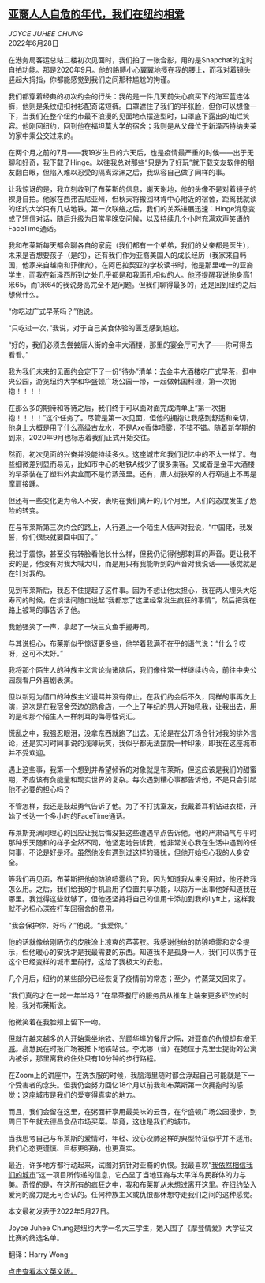 <!--1656392822000-->
[亚裔人人自危的年代，我们在纽约相爱](https://cn.nytimes.com/style/20220628/modern-love-may-we-please-date-without-asian-hate/)
------

<address>JOYCE JUHEE CHUNG</address><time pudate="2022-06-28 12:42:01" datetime="2022-06-28 12:42:01">2022年6月28日</time><section><p>在港务局客运总站二楼初次见面时，我们拍了一张合影，用的是Snapchat的定时自拍功能。那是2020年9月。他的胳膊小心翼翼地揽在我的腰上，而我对着镜头竖起大拇指，你都能感觉到我们之间那种尴尬的拘谨。</p><p>我们都穿着经典的初次约会的行头：我的是一件几天前失心疯买下的海军蓝连体裤，他则是条纹纽扣衬衫配奇诺短裤。口罩遮住了我们的半张脸，但你可以想像一下，当我们在整个纽约市最不浪漫的见面地点摆造型时，口罩底下露出的灿烂笑容。他刚回纽约，回到他在福坦莫大学的宿舍；我则是从父母位于新泽西特纳夫莱的家中乘公交过来的。</p><p>在两个月之前的7月——我19岁生日的六天后，也是疫情最严重的时候——出于无聊和好奇，我下载了Hinge。以往我总对那些“只是为了好玩”就下载交友软件的朋友翻白眼，但陷入难以忍受的隔离深渊之后，我纵容自己做了同样的事。</p><p>让我惊讶的是，我立刻收到了布莱斯的信息，谢天谢地，他的头像不是对着镜子的裸身自拍。他家在西弗吉尼亚州，但秋天将搬回林肯中心附近的宿舍，距离我就读的纽约大学只有几站地铁。第一次联络之后，我们的关系进展迅速：Hinge消息变成了短信对话，随后升级为日常早晚安问候，以及持续几个小时充满欢声笑语的FaceTime通话。</p><p>我和布莱斯每天都会聊各自的家庭（我们都有一个弟弟，我们的父亲都是医生），未来是否想要孩子（是的），还有我们作为亚裔美国人的成长经历（我家来自韩国，他家来自越南和菲律宾）。在阿巴拉契亚的学校读书时，他是那里唯一的亚裔学生，而我在新泽西所到之处几乎都是和我面孔相似的人。他还提醒我说他身高1米65，而1米64的我说身高完全不是问题。但我们聊得最多的，还是回到纽约之后想做什么。<br></p><p>“你吃过广式早茶吗？”他说。</p><p>“只吃过一次，”我说，对于自己美食体验的匮乏感到尴尬。</p><p>“好的，我们必须去尝尝唐人街的金丰大酒楼，那里的宴会厅可大了——你可得去看看。”</p><p>我为我们未来的见面约会定下了一份“待办”清单：去金丰大酒楼吃广式早茶，逛中央公园，游览纽约大学和华盛顿广场公园一带，一起做韩国料理，第一次拥抱！！！！</p><p>在那么多的期待和等待之后，我们终于可以面对面完成清单上“第一次拥抱！！！！”这个任务了。尽管是第一次见面，但他的拥抱让我感到舒适和亲切，他身上大概是用了什么高级古龙水，不是Axe香体喷雾，不错不错。随着新学期的到来，2020年9月也标志着我们正式开始交往。</p><p>然而，初次见面的兴奋并没能持续多久。这座城市和我们记忆中的不太一样了。有些细微差别显而易见，比如市中心的地铁A线少了很多乘客。又或者是金丰大酒楼的早茶装在了塑料外卖盒而不是竹蒸笼里。还有，唐人街狭窄的人行窄道上不再是摩肩接踵。</p><p>但还有一些变化更为令人不安，表明在我们离开的几个月里，人们的态度发生了危险的转变。</p><p>在与布莱斯第三次约会的路上，人行道上一个陌生人低声对我说，“中国佬，我发誓，你们很快就要回中国了。”</p><p>我过于震惊，甚至没有转脸看他长什么样，但我仍记得他那刺耳的声音。更让我不安的是，他没有对我大喊大叫，而是用只有我能听到的声音对我说话——感觉就是在针对我的。</p><p>见到布莱斯后，我忍不住提起了这件事。因为不想让他太担心，我在两人埋头大吃寿司的时候，在谈话间随口说起“我都忘了这里经常发生疯狂的事情”，然后把我在路上被骂的事告诉了他。</p><p>我勉强笑了一声，拿起了一块三文鱼手握寿司。</p><p>与其说担心，布莱斯似乎惊讶更多些，他学着我满不在乎的语气说：“什么？哎呀，这可不太好。”</p><p>我将那个陌生人的种族主义言论抛诸脑后，我们像往常一样继续约会，前往中央公园观看户外喜剧表演。</p><p>但以新冠为借口的种族主义谩骂并没有停止。在我们约会后不久，同样的事再次上演，这次是在我宿舍旁边的熟食店，一个上了年纪的男人开始吼我，让我出去，用的是和那个陌生人一样刺耳的侮辱性词汇。</p><p>慌乱之中，我强忍眼泪，没拿东西就跑了出去。无论是在公开场合针对我的排外言论，还是实习时同事说的浅薄玩笑，我似乎都无法摆脱一种印象，即我在这座城市并不受欢迎。</p><p>遇上这些事，我第一个想到并希望倾诉的对象就是布莱斯，但这应该是我们的甜蜜期，不应该有负能量和现实世界的复杂。每次遇到糟心事都告诉他，不是只会引起他不必要的担心吗？</p><p>不管怎样，我还是鼓起勇气告诉了他。为了不打扰室友，我戴着耳机钻进衣柜，开始了长达一个多小时的FaceTime通话。</p><p>布莱斯充满同理心的回应让我后悔没把这些遭遇早点告诉他。他的严肃语气与平时那种乐天随和的样子全然不同，他坚定地告诉我，他非常关心我在生活中遇到的任何事，不论是好是坏。虽然他没有遇到过这样的骚扰，但他开始担心我的人身安全。</p><p>等我们再见面，布莱斯把他的防狼喷雾给了我，因为知道我从来没用过，他还教我怎么用。之后，我们给我的手机启用了位置共享功能，以防万一出事他好知道我在哪里。我觉得这些就够了，但他还坚持将自己的信用卡添加到我的Lyft上，这样我就不必担心深夜打车回宿舍的费用。</p><p>“我会保护你，好吗？”他说。“我爱你。”</p><p>他的话就像给刚晒伤的皮肤涂上凉爽的芦荟胶。我感谢他给的防狼喷雾和安全提示，但他暖心的安抚才是我最需要的东西。知道我不是孤身一人，我们可以携手在这个已经变样的城市里前行，这给了我极大的安慰。</p><p>几个月后，纽约的某些部分已经恢复了疫情前的常态；至少，竹蒸笼又回来了。</p><p>“我们真的才在一起一年半吗？”在早茶餐厅的服务员从推车上端来更多虾饺的时候，我对布莱斯说。</p><p>他微笑着在我脸颊上留下一吻。</p><p>但就在越来越多的人开始乘坐地铁、光顾华埠的餐厅之际，对亚裔的仇恨<a href="https://www.nytimes.com/2022/03/06/nyregion/asian-woman-attacks.html">却有增无减</a>。高慧民在时报广场被推下地铁站台。李尤娜（音）在她位于克里士提街的公寓内被杀，那里离我的住处只有10分钟的步行路程。</p><p>在Zoom上的讲座中，在洗衣服的时候，我脑海里随时都会浮起自己可能就是下一个受害者的念头。但我仍会努力回忆18个月以前我和布莱斯第一次拥抱时的感觉；这座城市是我们的爱变得真实的地方。</p><p>而且，我们会留在这里，在粥面轩享用最美味的云吞，在华盛顿广场公园漫步，到周日下午就去德昌食品市场买菜。毕竟，这也是我们的城市。</p><p>当我思考自己与布莱斯的爱情时，年轻、没心没肺这样的典型特征似乎并不适用。我们心态更谨慎、目标更明确，也更真实。</p><p>最近，许多地方都行动起来，试图对抗针对亚裔的仇恨。我最喜欢“<a rel="noopener noreferrer" target="_blank" href="https://www.istillbelieve.nyc/about">我依然相信我们的城市</a>”这一项目所传递的信息，它凸显了当地亚裔与太平洋岛民群体的力与美。奇怪的是，在这所有的疯狂之中，我和布莱斯从未想过离开这里。在纽约坠入爱河的魔力是无可否认的。任何种族主义或仇恨都休想夺走我们之间的这种感觉。</p></section><footer><p>本文最初发表于2022年5月27日。</p><p>Joyce Juhee Chung是纽约大学一名大三学生，她入围了《摩登情爱》大学征文比赛的终选名单。</p><p>翻译：Harry Wong</p><p><a rel="nofollow" target="_blank" href="https://www.nytimes.com/2022/05/27/style/modern-love-may-we-please-date-without-asian-hate.html">点击查看本文英文版。</a></p></footer>

